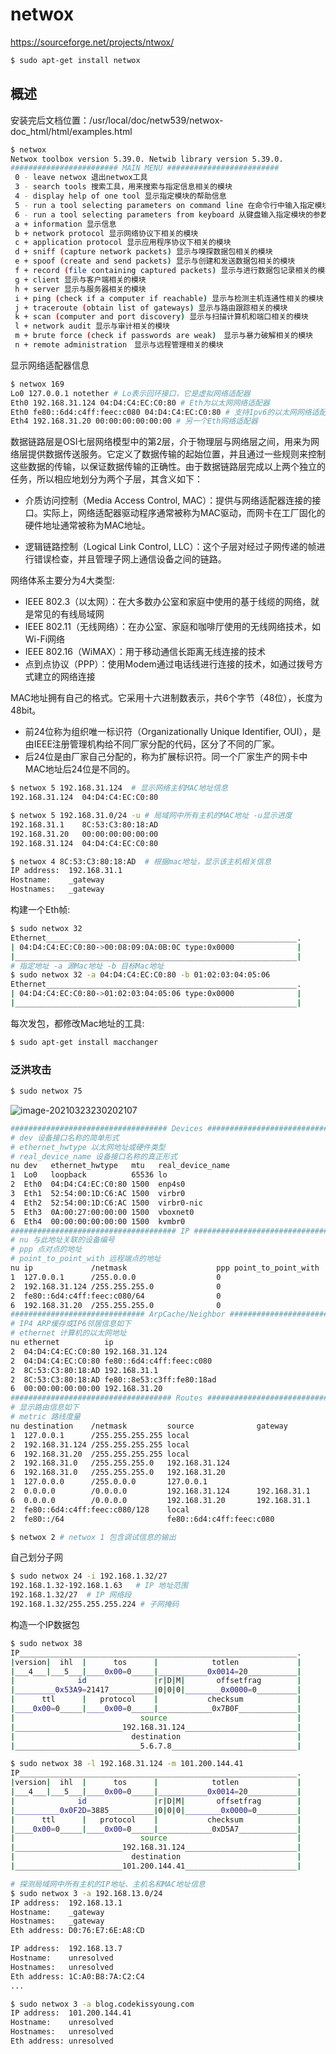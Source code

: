 # netwox

https://sourceforge.net/projects/ntwox/

```bash
$ sudo apt-get install netwox
```

## 概述

安装完后文档位置：/usr/local/doc/netw539/netwox-doc_html/html/examples.html

```bash
$ netwox    
Netwox toolbox version 5.39.0. Netwib library version 5.39.0.
######################## MAIN MENU #########################
 0 - leave netwox 退出netwox工具
 3 - search tools 搜索工具，用来搜索与指定信息相关的模块
 4 - display help of one tool 显示指定模块的帮助信息
 5 - run a tool selecting parameters on command line 在命令行中输入指定模块的参数选项并运行
 6 - run a tool selecting parameters from keyboard 从键盘输入指定模块的参数选项并运行
 a + information 显示信息
 b + network protocol 显示网络协议下相关的模块
 c + application protocol 显示应用程序协议下相关的模块
 d + sniff (capture network packets) 显示与嗅探数据包相关的模块
 e + spoof (create and send packets) 显示与创建和发送数据包相关的模块
 f + record (file containing captured packets) 显示与进行数据包记录相关的模块
 g + client 显示与客户端相关的模块
 h + server 显示与服务器相关的模块
 i + ping (check if a computer if reachable) 显示与检测主机连通性相关的模块
 j + traceroute (obtain list of gateways) 显示与路由跟踪相关的模块
 k + scan (computer and port discovery) 显示与扫描计算机和端口相关的模块
 l + network audit 显示与审计相关的模块
 m + brute force (check if passwords are weak)　显示与暴力破解相关的模块
 n + remote administration　显示与远程管理相关的模块
```

显示网络适配器信息

```bash
$ netwox 169
Lo0 127.0.0.1 notether # Lo表示回环接口，它是虚拟网络适配器
Eth0 192.168.31.124 04:D4:C4:EC:C0:80 # Eth为以太网网络适配器
Eth0 fe80::6d4:c4ff:feec:c080 04:D4:C4:EC:C0:80 # 支持Ipv6的以太网网络适配器
Eth4 192.168.31.20 00:00:00:00:00:00 # 另一个Eth网络适配器
```

数据链路层是OSI七层网络模型中的第2层，介于物理层与网络层之间，用来为网络层提供数据传送服务。它定义了数据传输的起始位置，并且通过一些规则来控制这些数据的传输，以保证数据传输的正确性。由于数据链路层完成以上两个独立的任务，所以相应地划分为两个子层，其含义如下：

- 介质访问控制（Media Access Control, MAC）：提供与网络适配器连接的接口。实际上，网络适配器驱动程序通常被称为MAC驱动，而网卡在工厂固化的硬件地址通常被称为MAC地址。

- 逻辑链路控制（Logical Link Control, LLC）：这个子层对经过子网传递的帧进行错误检查，并且管理子网上通信设备之间的链路。


网络体系主要分为4大类型:

- IEEE 802.3（以太网）：在大多数办公室和家庭中使用的基于线缆的网络，就是常见的有线局域网
- IEEE 802.11（无线网络）：在办公室、家庭和咖啡厅使用的无线网络技术，如Wi-Fi网络
- IEEE 802.16（WiMAX）：用于移动通信长距离无线连接的技术
- 点到点协议（PPP）：使用Modem通过电话线进行连接的技术，如通过拨号方式建立的网络连接

MAC地址拥有自己的格式。它采用十六进制数表示，共6个字节（48位），长度为48bit。

- 前24位称为组织唯一标识符（Organizationally Unique Identifier, OUI），是由IEEE注册管理机构给不同厂家分配的代码，区分了不同的厂家。
- 后24位是由厂家自己分配的，称为扩展标识符。同一个厂家生产的网卡中MAC地址后24位是不同的。

```bash
$ netwox 5 192.168.31.124  # 显示网络主机MAC地址信息
192.168.31.124	04:D4:C4:EC:C0:80

$ netwox 5 192.168.31.0/24 -u # 局域网中所有主机的MAC地址 -u显示进度
192.168.31.1	8C:53:C3:80:18:AD
192.168.31.20	00:00:00:00:00:00
192.168.31.124	04:D4:C4:EC:C0:80

$ netwox 4 8C:53:C3:80:18:AD  # 根据mac地址，显示该主机相关信息
IP address:  192.168.31.1
Hostname:    _gateway
Hostnames:   _gateway
```

构建一个Eth帧:

```bash
$ sudo netwox 32                                          
Ethernet________________________________________________________.
| 04:D4:C4:EC:C0:80->00:08:09:0A:0B:0C type:0x0000              |
|_______________________________________________________________|
# 指定地址 -a 源Mac地址 -b 目标Mac地址
$ sudo netwox 32 -a 04:D4:C4:EC:C0:80 -b 01:02:03:04:05:06
Ethernet________________________________________________________.
| 04:D4:C4:EC:C0:80->01:02:03:04:05:06 type:0x0000              |
|_______________________________________________________________|
```

每次发包，都修改Mac地址的工具:

```bash
$ sudo apt-get install macchanger      
```

### 泛洪攻击

```bash
$ sudo netwox 75
```

![image-20210323230202107](https://img.codekissyoung.com/2021/03/23/bc63b8e89b0e067ea42267323071a05a.png)





```bash
################################### Devices ###################################
# dev 设备接口名称的简单形式
# ethernet_hwtype 以太网地址或硬件类型
# real_device_name 设备接口名称的真正形式
nu dev   ethernet_hwtype   mtu   real_device_name
1  Lo0   loopback          65536 lo
2  Eth0  04:D4:C4:EC:C0:80 1500  enp4s0
3  Eth1  52:54:00:1D:C6:AC 1500  virbr0
4  Eth2  52:54:00:1D:C6:AC 1500  virbr0-nic
5  Eth3  0A:00:27:00:00:00 1500  vboxnet0
6  Eth4  00:00:00:00:00:00 1500  kvmbr0
##################################### IP ######################################
# nu 与此地址关联的设备编号
# ppp 点对点的地址
# point_to_point_with 远程端点的地址
nu ip             /netmask                    ppp point_to_point_with
1  127.0.0.1      /255.0.0.0                  0
2  192.168.31.124 /255.255.255.0              0
2  fe80::6d4:c4ff:feec:c080/64                0
6  192.168.31.20  /255.255.255.0              0
############################## ArpCache/Neighbor #############################
# IP4 ARP缓存或IP6邻居信息如下
# ethernet 计算机的以太网地址
nu ethernet          ip
2  04:D4:C4:EC:C0:80 192.168.31.124
2  04:D4:C4:EC:C0:80 fe80::6d4:c4ff:feec:c080
2  8C:53:C3:80:18:AD 192.168.31.1
2  8C:53:C3:80:18:AD fe80::8e53:c3ff:fe80:18ad
6  00:00:00:00:00:00 192.168.31.20
#################################### Routes ###################################
# 显示路由信息如下
# metric 路线度量
nu destination    /netmask         source              gateway           metric
1  127.0.0.1      /255.255.255.255 local                                      0
2  192.168.31.124 /255.255.255.255 local                                      0
6  192.168.31.20  /255.255.255.255 local                                      0
2  192.168.31.0   /255.255.255.0   192.168.31.124                           100
6  192.168.31.0   /255.255.255.0   192.168.31.20                            425
1  127.0.0.0      /255.0.0.0       127.0.0.1                                  0
2  0.0.0.0        /0.0.0.0         192.168.31.124      192.168.31.1         100
6  0.0.0.0        /0.0.0.0         192.168.31.20       192.168.31.1         20425
2  fe80::6d4:c4ff:feec:c080/128    local                                      0
2  fe80::/64                       fe80::6d4:c4ff:feec:c080                   0
```



```bash
$ netwox 2 # netwox 1 包含调试信息的输出
```



自己划分子网

```bash
$ sudo netwox 24 -i 192.168.1.32/27
192.168.1.32-192.168.1.63	# IP 地址范围
192.168.1.32/27	 # IP 网络段									 
192.168.1.32/255.255.255.224 # 子网掩码
```

构造一个IP数据包

```bash
$ sudo netwox 38                   
IP______________________________________________________________.
|version|  ihl  |      tos      |            totlen             |
|___4___|___5___|____0x00=0_____|___________0x0014=20___________|
|              id               |r|D|M|       offsetfrag        |
|_________0x53A9=21417__________|0|0|0|________0x0000=0_________|
|      ttl      |   protocol    |           checksum            |
|____0x00=0_____|____0x00=0_____|____________0x7B0F_____________|
|                            source                             |
|________________________192.168.31.124_________________________|
|                          destination                          |
|____________________________5.6.7.8____________________________|

$ sudo netwox 38 -l 192.168.31.124 -m 101.200.144.41
IP______________________________________________________________.
|version|  ihl  |      tos      |            totlen             |
|___4___|___5___|____0x00=0_____|___________0x0014=20___________|
|              id               |r|D|M|       offsetfrag        |
|__________0x0F2D=3885__________|0|0|0|________0x0000=0_________|
|      ttl      |   protocol    |           checksum            |
|____0x00=0_____|____0x00=0_____|____________0xD5A7_____________|
|                            source                             |
|________________________192.168.31.124_________________________|
|                          destination                          |
|________________________101.200.144.41_________________________|
```

```bash
# 探测局域网中所有主机的IP地址、主机名和MAC地址信息
$ sudo netwox 3 -a 192.168.13.0/24
IP address:  192.168.13.1
Hostname:    _gateway
Hostnames:   _gateway
Eth address: D0:76:E7:6E:A8:CD

IP address:  192.168.13.7
Hostname:    unresolved
Hostnames:   unresolved
Eth address: 1C:A0:B8:7A:C2:C4
...

$ sudo netwox 3 -a blog.codekissyoung.com
IP address:  101.200.144.41
Hostname:    unresolved
Hostnames:   unresolved
Eth address: unresolved
```








